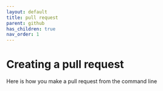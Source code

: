 ```yaml
---
layout: default
title: pull request
parent: github
has_children: true
nav_order: 1
---
```


# Creating a pull request

Here is how you make a pull request from the command line
